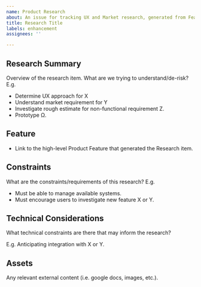 ```yaml
---
name: Product Research
about: An issue for tracking UX and Market research, generated from Features and feeding into Stories.
title: Research Title
labels: enhancement
assignees: ''

---
```


Research Summary
----------------

Overview of the research item. What are we trying to understand/de-risk? E.g.

- Determine UX approach for X
- Understand market requirement for Y
- Investigate rough estimate for non-functional requirement Z.
- Prototype Ω.

Feature
-------

- Link to the high-level Product Feature that generated the Research item.

Constraints
-----------

What are the constraints/requirements of this research? E.g.

- Must be able to manage available systems.
- Must encourage users to investigate new feature X or Y.

Technical Considerations
------------------------

What technical constraints are there that may inform the research?

E.g. Anticipating integration with X or Y.

Assets
------

Any relevant external content (i.e. google docs, images, etc.).
